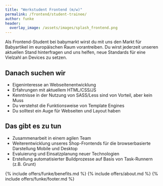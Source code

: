 ```yaml
---
title: "Werkstudent Frontend (m/w)"
permalink: /frontend/student-trainee/
author: funke
header:
  overlay_image: /assets/images/splash_frontend.png
---
```


Als Frontend-Student bei babymarkt wirst du mit uns den Markt für Babyartikel im europäischen Raum vorantreiben. 
Du wirst jederzeit unseren aktuellen Stand hinterfragen und uns helfen, neue Standards für eine Vielzahl an Devices zu setzen.

## Danach suchen wir

* Eigeninteresse an Webseitenentwicklung
* Erfahrungen mit aktuellem HTML/CSS/JS
* Kenntnisse in der Nutzung von SASS/Less sind von Vorteil, aber kein Muss
* Du verstehst die Funktionsweise von Template Engines
* Du solltest ein Auge für Webseiten und Layout haben

## Das gibt es zu tun

* Zusammenarbeit in einem agilen Team
* Weiterentwicklung unseres Shop-Frontends für die browserbasierte Darstellung Mobile und Desktop
* Evaluierung und Einsatzplanung neuer Technologien
* Erstellung automatisierter Buildprozesse auf Basis von Task-Runnern (z.B. Grunt)

{% include offers/funke/benefits.md %}
{% include offers/about.md %}
{% include offers/funke/footer.md %}
